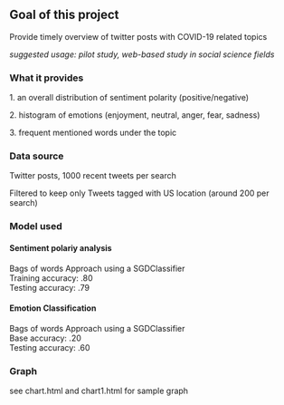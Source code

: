 
<h2> Goal of this project </h2>
<p> Provide timely overview of twitter posts with COVID-19 related topics </p>
<p><i> suggested usage: pilot study, web-based study in social science fields  </i> </p>

<h3> What it provides</h3>
<p> 1. an overall distribution of sentiment polarity (positive/negative)</p>
<p> 2. histogram of emotions (enjoyment, neutral, anger, fear, sadness)</p>
<p> 3. frequent mentioned words under the topic</p>


<h3> Data source</h3>
<p> Twitter posts, 1000 recent tweets per search</p>
<p> Filtered to keep only Tweets tagged with US location (around 200 per search) </p>

<h3> Model used</h3>
<h4> Sentiment polariy analysis </h4>
<p>
Bags of words Approach using a SGDClassifier <br>
Training accuracy: .80 <br>
Testing accuracy: .79  <br>
</p>

<h4> Emotion Classification </h4>
<p>
Bags of words Approach using a SGDClassifier <br>
Base accuracy: .20 <br>
Testing accuracy: .60  <br>
</p>

<h3> Graph </h3>
<p> see chart.html and chart1.html for sample graph</p>



  

